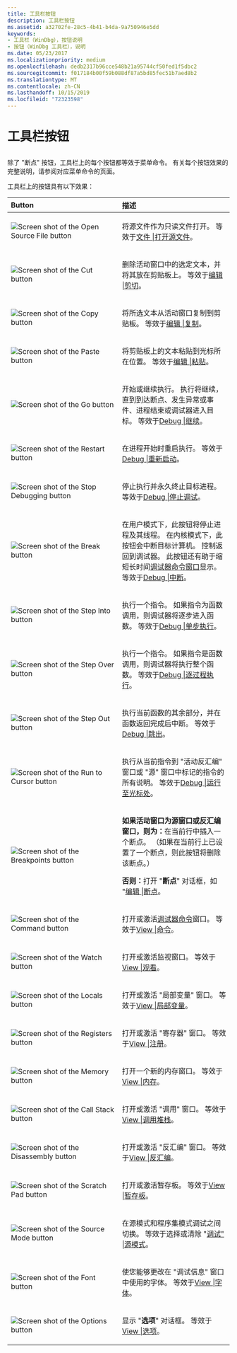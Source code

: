 ```yaml
---
title: 工具栏按钮
description: 工具栏按钮
ms.assetid: a32702fe-28c5-4b41-b4da-9a750946e5dd
keywords:
- 工具栏（WinDbg），按钮说明
- 按钮（WinDbg 工具栏），说明
ms.date: 05/23/2017
ms.localizationpriority: medium
ms.openlocfilehash: dedb2317b96cce548b21a95744cf50fed1f5dbc2
ms.sourcegitcommit: f017184b00f59b088df87a5bd85fec51b7aed8b2
ms.translationtype: MT
ms.contentlocale: zh-CN
ms.lasthandoff: 10/15/2019
ms.locfileid: "72323598"
---
```

# <a name="toolbar-buttons"></a>工具栏按钮


## <span id="ddk_toolbar_buttons_dbg"></span><span id="DDK_TOOLBAR_BUTTONS_DBG"></span>


除了 "断点" 按钮，工具栏上的每个按钮都等效于菜单命令。 有关每个按钮效果的完整说明，请参阅对应菜单命令的页面。

工具栏上的按钮具有以下效果：

<table>
<colgroup>
<col width="50%" />
<col width="50%" />
</colgroup>
<thead>
<tr class="header">
<th align="left">Button</th>
<th align="left">描述</th>
</tr>
</thead>
<tbody>
<tr class="odd">
<td align="left"><img src="images/tbopen.png" alt="Screen shot of the Open Source File button" /></td>
<td align="left"><p>将源文件作为只读文件打开。 等效于<a href="file---open-source-file.md" data-raw-source="[File | Open Source File](file---open-source-file.md)">文件 |打开源文件</a>。</p></td>
</tr>
<tr class="even">
<td align="left"><img src="images/tbcut.png" alt="Screen shot of the Cut button" /></td>
<td align="left"><p>删除活动窗口中的选定文本，并将其放在剪贴板上。 等效于<a href="edit---cut.md" data-raw-source="[Edit | Cut](edit---cut.md)">编辑 |剪切</a>。</p></td>
</tr>
<tr class="odd">
<td align="left"><img src="images/tbcopy.png" alt="Screen shot of the Copy button" /></td>
<td align="left"><p>将所选文本从活动窗口复制到剪贴板。 等效于<a href="edit---copy.md" data-raw-source="[Edit | Copy](edit---copy.md)">编辑 |复制</a>。</p></td>
</tr>
<tr class="even">
<td align="left"><img src="images/tbpaste.png" alt="Screen shot of the Paste button" /></td>
<td align="left"><p>将剪贴板上的文本粘贴到光标所在位置。 等效于<a href="edit---paste.md" data-raw-source="[Edit | Paste](edit---paste.md)">编辑 |粘贴</a>。</p></td>
</tr>
<tr class="odd">
<td align="left"><img src="images/tbgo.png" alt="Screen shot of the Go button" /></td>
<td align="left"><p>开始或继续执行。 执行将继续，直到到达断点、发生异常或事件、进程结束或调试器进入目标。 等效于<a href="debug---go.md" data-raw-source="[Debug | Go](debug---go.md)">Debug |继续</a>。</p></td>
</tr>
<tr class="even">
<td align="left"><img src="images/tbrestart.png" alt="Screen shot of the Restart button" /></td>
<td align="left"><p>在进程开始时重启执行。 等效于<a href="debug---restart.md" data-raw-source="[Debug | Restart](debug---restart.md)">Debug |重新启动</a>。</p></td>
</tr>
<tr class="odd">
<td align="left"><img src="images/tbstop.png" alt="Screen shot of the Stop Debugging button" /></td>
<td align="left"><p>停止执行并永久终止目标进程。 等效于<a href="debug---stop-debugging.md" data-raw-source="[Debug | Stop Debugging](debug---stop-debugging.md)">Debug |停止调试</a>。</p></td>
</tr>
<tr class="even">
<td align="left"><img src="images/tbbreak.png" alt="Screen shot of the Break button" /></td>
<td align="left"><p>在用户模式下，此按钮将停止进程及其线程。 在内核模式下，此按钮会中断目标计算机。 控制返回到调试器。 此按钮还有助于缩短长时间<a href="the-debugger-command-window.md" data-raw-source="[Debugger Command window](the-debugger-command-window.md)">调试器命令窗口</a>显示。 等效于<a href="debug---break.md" data-raw-source="[Debug | Break](debug---break.md)">Debug |中断</a>。</p></td>
</tr>
<tr class="odd">
<td align="left"><img src="images/tbinto.png" alt="Screen shot of the Step Into button" /></td>
<td align="left"><p>执行一个指令。 如果指令为函数调用，则调试器将逐步进入函数。 等效于<a href="debug---step-into.md" data-raw-source="[Debug | Step Into](debug---step-into.md)">Debug |单步执行</a>。</p></td>
</tr>
<tr class="even">
<td align="left"><img src="images/tbover.png" alt="Screen shot of the Step Over button" /></td>
<td align="left"><p>执行一个指令。 如果指令是函数调用，则调试器将执行整个函数。 等效于<a href="debug---step-over.md" data-raw-source="[Debug | Step Over](debug---step-over.md)">Debug |逐过程执行</a>。</p></td>
</tr>
<tr class="odd">
<td align="left"><img src="images/tbout.png" alt="Screen shot of the Step Out button" /></td>
<td align="left"><p>执行当前函数的其余部分，并在函数返回完成后中断。 等效于<a href="debug---step-out.md" data-raw-source="[Debug | Step Out](debug---step-out.md)">Debug |跳出</a>。</p></td>
</tr>
<tr class="even">
<td align="left"><img src="images/tbcursor.png" alt="Screen shot of the Run to Cursor button" /></td>
<td align="left"><p>执行从当前指令到 "活动反汇编" 窗口或 "源" 窗口中标记的指令的所有说明。 等效于<a href="debug---run-to-cursor.md" data-raw-source="[Debug | Run to Cursor](debug---run-to-cursor.md)">Debug |运行至光标处</a>。</p></td>
</tr>
<tr class="odd">
<td align="left"><img src="images/tbbp.png" alt="Screen shot of the Breakpoints button" /></td>
<td align="left"><p><strong>如果活动窗口为源窗口或反汇编窗口，则为：</strong>在当前行中插入一个断点。 （如果在当前行上已设置了一个断点，则此按钮将删除该断点。）</p>
<p><strong>否则：</strong>打开 "<strong>断点</strong>" 对话框，如 "<a href="edit---breakpoints.md" data-raw-source="[Edit | Breakpoints](edit---breakpoints.md)">编辑 |断点</a>。</p></td>
</tr>
<tr class="even">
<td align="left"><img src="images/tbcmd.png" alt="Screen shot of the Command button" /></td>
<td align="left"><p>打开或激活<a href="the-debugger-command-window.md" data-raw-source="[Debugger Command](the-debugger-command-window.md)">调试器命令</a>窗口。 等效于<a href="view---command.md" data-raw-source="[View | Command](view---command.md)">View |命令</a>。</p></td>
</tr>
<tr class="odd">
<td align="left"><img src="images/tbwatch.png" alt="Screen shot of the Watch button" /></td>
<td align="left"><p>打开或激活监视窗口。 等效于<a href="view---watch.md" data-raw-source="[View | Watch](view---watch.md)">View |观看</a>。</p></td>
</tr>
<tr class="even">
<td align="left"><img src="images/tblocal.png" alt="Screen shot of the Locals button" /></td>
<td align="left"><p>打开或激活 "局部变量" 窗口。 等效于<a href="view---locals.md" data-raw-source="[View | Locals](view---locals.md)">View |局部变量</a>。</p></td>
</tr>
<tr class="odd">
<td align="left"><img src="images/tbreg.png" alt="Screen shot of the Registers button" /></td>
<td align="left"><p>打开或激活 "寄存器" 窗口。 等效于<a href="view---registers.md" data-raw-source="[View | Registers](view---registers.md)">View |注册</a>。</p></td>
</tr>
<tr class="even">
<td align="left"><img src="images/tbmem.png" alt="Screen shot of the Memory button" /></td>
<td align="left"><p>打开一个新的内存窗口。 等效于<a href="view---memory.md" data-raw-source="[View | Memory](view---memory.md)">View |内存</a>。</p></td>
</tr>
<tr class="odd">
<td align="left"><img src="images/tbcall.png" alt="Screen shot of the Call Stack button" /></td>
<td align="left"><p>打开或激活 "调用" 窗口。 等效于<a href="view---call-stack.md" data-raw-source="[View | Call Stack](view---call-stack.md)">View |调用堆栈</a>。</p></td>
</tr>
<tr class="even">
<td align="left"><img src="images/tbdisasm2.png" alt="Screen shot of the Disassembly button" /></td>
<td align="left"><p>打开或激活 "反汇编" 窗口。 等效于<a href="view---disassembly.md" data-raw-source="[View | Disassembly](view---disassembly.md)">View |反汇编</a>。</p></td>
</tr>
<tr class="odd">
<td align="left"><img src="images/tbspad.png" alt="Screen shot of the Scratch Pad button" /></td>
<td align="left"><p>打开或激活暂存板。 等效于<a href="view---scratch-pad.md" data-raw-source="[View | Scratch Pad](view---scratch-pad.md)">View |暂存板</a>。</p></td>
</tr>
<tr class="even">
<td align="left"><img src="images/tbsrcasm.png" alt="Screen shot of the Source Mode button" /></td>
<td align="left"><p>在源模式和程序集模式调试之间切换。 等效于选择或清除 "<a href="debug---source-mode.md" data-raw-source="[Debug | Source Mode](debug---source-mode.md)">调试" |源模式</a>。</p></td>
</tr>
<tr class="odd">
<td align="left"><img src="images/tbfont.png" alt="Screen shot of the Font button" /></td>
<td align="left"><p>使您能够更改在 "调试信息" 窗口中使用的字体。 等效于<a href="view---font.md" data-raw-source="[View | Font](view---font.md)">View |字体</a>。</p></td>
</tr>
<tr class="even">
<td align="left"><img src="images/tbopt.png" alt="Screen shot of the Options button" /></td>
<td align="left"><p>显示 "<strong>选项</strong>" 对话框。 等效于<a href="view---options.md" data-raw-source="[View | Options](view---options.md)">View |选项</a>。</p></td>
</tr>
</tbody>
</table>

 

 

 





